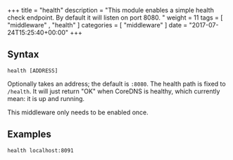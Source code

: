 +++
title = "health"
description = "This module enables a simple health check endpoint. By default it will listen on port 8080. "
weight = 11
tags = [  "middleware" , "health" ]
categories = [ "middleware" ]
date = "2017-07-24T15:25:40+00:00"
+++

## Syntax

~~~
health [ADDRESS]
~~~

Optionally takes an address; the default is `:8080`. The health path is fixed to `/health`. It
will just return "OK" when CoreDNS is healthy, which currently mean: it is up and running.

This middleware only needs to be enabled once.

## Examples

~~~
health localhost:8091
~~~

